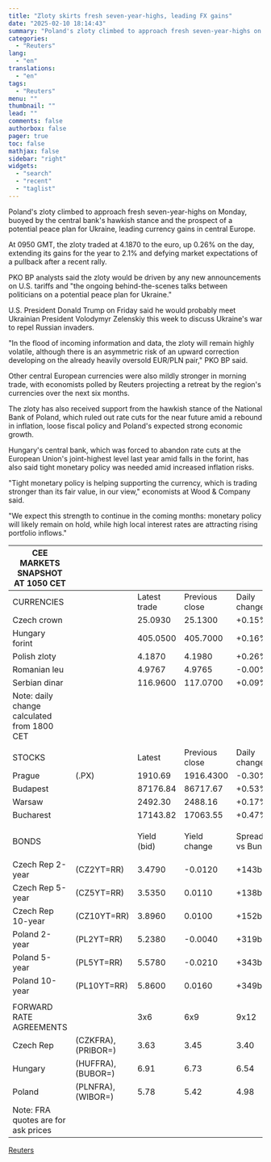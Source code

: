 ```yaml
---
title: "Zloty skirts fresh seven-year-highs, leading FX gains"
date: "2025-02-10 18:14:43"
summary: "Poland's zloty climbed to approach fresh seven-year-highs on Monday, buoyed by the central bank's hawkish stance and the prospect of a potential peace plan for Ukraine, leading currency gains in central Europe.At 0950 GMT, the zloty traded at 4.1870 to the euro, up 0.26% on the day, extending its gains..."
categories:
  - "Reuters"
lang:
  - "en"
translations:
  - "en"
tags:
  - "Reuters"
menu: ""
thumbnail: ""
lead: ""
comments: false
authorbox: false
pager: true
toc: false
mathjax: false
sidebar: "right"
widgets:
  - "search"
  - "recent"
  - "taglist"
---
```


Poland's zloty climbed to approach fresh seven-year-highs on Monday, buoyed by the central bank's hawkish stance and the prospect of a potential peace plan for Ukraine, leading currency gains in central Europe.

At 0950 GMT, the zloty traded at 4.1870 to the euro, up 0.26% on the day, extending its gains for the year to 2.1% and defying market expectations of a pullback after a recent rally.

PKO BP analysts said the zloty would be driven by any new announcements on U.S. tariffs and "the ongoing behind-the-scenes talks between politicians on a potential peace plan for Ukraine."

U.S. President Donald Trump on Friday said he would probably meet Ukrainian President Volodymyr Zelenskiy this week to discuss Ukraine's war to repel Russian invaders.

"In the flood of incoming information and data, the zloty will remain highly volatile, although there is an asymmetric risk of an upward correction developing on the already heavily oversold EUR/PLN pair," PKO BP said.

Other central European currencies were also mildly stronger in morning trade, with economists polled by Reuters projecting a retreat by the region's currencies over the next six months.

The zloty has also received support from the hawkish stance of the National Bank of Poland, which ruled out rate cuts for the near future amid a rebound in inflation, loose fiscal policy and Poland's expected strong economic growth.

Hungary's central bank, which was forced to abandon rate cuts at the European Union's joint-highest level last year amid falls in the forint, has also said tight monetary policy was needed amid increased inflation risks.

"Tight monetary policy is helping supporting the currency, which is trading stronger than its fair value, in our view," economists at Wood & Company said.

"We expect this strength to continue in the coming months: monetary policy will likely remain on hold, while high local interest rates are attracting rising portfolio inflows."

| CEE MARKETS SNAPSHOT AT 1050 CET | | | | | |
| --- | --- | --- | --- | --- | --- |
| CURRENCIES | | Latest trade | Previous close | Daily change | Change in 2025 |
| Czech crown |  | 25.0930 | 25.1300 | +0.15% | +0.46% |
| Hungary forint |  | 405.0500 | 405.7000 | +0.16% | +1.57% |
| Polish zloty |  | 4.1870 | 4.1980 | +0.26% | +2.14% |
| Romanian leu |  | 4.9767 | 4.9765 | -0.00% | -0.00% |
| Serbian dinar |  | 116.9600 | 117.0700 | +0.09% | -0.01% |
| Note: daily change calculated from 1800 CET | | | | | |
|  | | | | | |
| STOCKS | | Latest | Previous close | Daily change | Change in 2025 |
| Prague | (.PX) | 1910.69 | 1916.4300 | -0.30% | +8.55% |
| Budapest |  | 87176.84 | 86717.67 | +0.53% | +9.90% |
| Warsaw |  | 2492.30 | 2488.16 | +0.17% | +13.70% |
| Bucharest |  | 17143.82 | 17063.55 | +0.47% | +2.53% |
|  | | | | | |
| BONDS | | Yield (bid) | Yield change | Spread vs Bund | Daily change in spread |
| Czech Rep 2-year | (CZ2YT=RR) | 3.4790 | -0.0120 | +143bps | +0bps |
| Czech Rep 5-year | (CZ5YT=RR) | 3.5350 | 0.0110 | +138bps | +2bps |
| Czech Rep 10-year | (CZ10YT=RR) | 3.8960 | 0.0100 | +152bps | +2bps |
| Poland 2-year | (PL2YT=RR) | 5.2380 | -0.0040 | +319bps | +1bps |
| Poland 5-year | (PL5YT=RR) | 5.5780 | -0.0210 | +343bps | -1bps |
| Poland 10-year | (PL10YT=RR) | 5.8600 | 0.0160 | +349bps | +2bps |
|  | | | | | |
| FORWARD RATE AGREEMENTS | | 3x6 | 6x9 | 9x12 | 3M interbank |
| Czech Rep | (CZKFRA), (PRIBOR=) | 3.63 | 3.45 | 3.40 | 3.74 |
| Hungary | (HUFFRA), (BUBOR=) | 6.91 | 6.73 | 6.54 | 6.50 |
| Poland | (PLNFRA), (WIBOR=) | 5.78 | 5.42 | 4.98 | 5.86 |
| Note: FRA quotes are for ask prices | | | | | |

[Reuters](https://www.tradingview.com/news/reuters.com,2025:newsml_L8N3P10MU:0-zloty-skirts-fresh-seven-year-highs-leading-fx-gains/)

